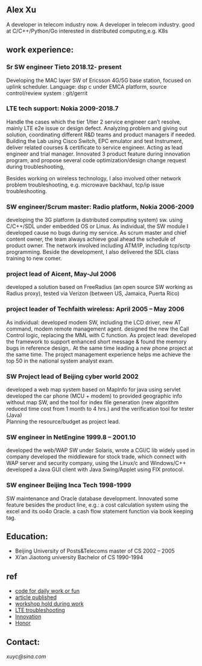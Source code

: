## Alex Xu
A developer in telecom industry now.
A developer in telecom industry.
good at C/C++/Python/Go
interested in distributed computing,e.g. K8s

## work experience:
### Sr SW engineer                                                                                                  Tieto   2018.12- present
Developing the MAC layer SW of Ericsson 4G/5G base station, focused on uplink scheduler.
Language:  dsp c under EMCA platform,  source control/review system : git/gerrit

### LTE tech support:      Nokia   2009-2018.7
Handle the cases which the tier 1/tier 2 service engineer can’t resolve,  mainly LTE e2e issue or design defect. Analyzing problem and giving out solution, coordinating different R&D teams and product managers if needed.
Building the Lab using Cisco Switch, EPC emulator and test Instrument, deliver related courses & certificate to service engineer.
Acting as lead engineer and trial manager.
Innovated 3 product feature during innovation program, and propose several code optimization/design change request during troubleshooting,

Besides working on wireless technology, I also involved other network problem troubleshooting, e.g. microwave backhaul, tcp/ip issue troubleshooting.

### SW engineer/Scrum master: Radio platform, Nokia    2006-2009
developing the 3G platform (a distributed computing system) sw.
using C/C++/SDL under embedded OS or Linux.
As individual, the SW module I developed cause no bugs during my service.
As scrum master and chief content owner, the team always achieve goal ahead the schedule of product owner.
The network involved including ATM/IP, including tcp/sctp programming.
Beside the development, I also delivered the SDL class training to new comer.

### project lead of Aicent,                          May-Jul    2006
developed a solution based on FreeRadius (an open source SW working as Radius proxy), tested via Verizon (between US, Jamaica, Puerta Rico)

### project leader of Techfaith wireless:            April 2005 – May 2006 
As individual: developed modem SW, including the LCD driver, new AT command, modem remote management agent. designed the new the Call Control logic, replacing the MML with C function.
As project lead: developed the  framework to support enhanced short message & found the memory bugs in reference design,.  At the same time leading a new phone project at the same time.
The project management experience helps me achieve the top 50 in the national system analyst exam.

### SW Project lead of Beijing cyber world            2002
developed a web map system based on MapInfo for java using servlet
developed the car phone (MCU + modem) to provided geographic info without map SW, and the tool for index file generation (new algorithm reduced time cost from 1 month to 4 hrs.) and the verification tool for tester (Java)  
Planning the resource/budget as project lead.

### SW engineer in NetEngine         1999.8 – 2001.10
developed the web/WAP SW under Solaris, wrote a CGI/C lib widely used in company
developed the middleware for stock trade, which connect with WAP server and security company, using the Linux/c and Windows/C++
developed a Java GUI client with Java Swing/Applet using FIX protocol.

### SW engineer  Beijing Inca Tech   1998-1999
SW maintenance and Oracle database development. 
Innovated some feature besides the product line, e.g.:
    a cost calculation system using the excel and its oo4o Oracle.
    a cash flow statement function via book keeping tag.

## Education:
* Beijing University of Posts&Telecoms  master of CS    2002 – 2005
* Xi’an Jiaotong university             Bachelor of CS  1990-1994

## ref
* [code for daily work or fun](demo) 
* [article published](published) 
* [workshop hold during work](workshop)
* [LTE troubleshooting](LTE_troubleshooting)
* [Innovation](Innovation) 
* [Honor](Honor) 
## **Contact:**  
_xuyc@sina.com_ 

